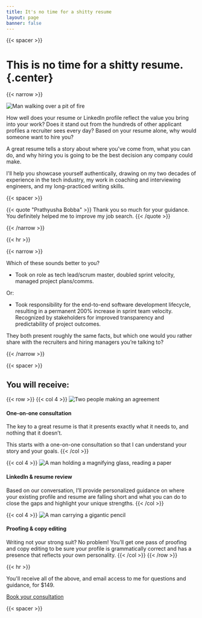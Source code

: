 ```yaml
---
title: It's no time for a shitty resume
layout: page
banner: false
---
```


{{< spacer >}}


# This is no time for a shitty resume. {.center}

{{< narrow >}}

![Man walking over a pit of fire](/images/man-over-fire.jpg ) 

How well does your resume or LinkedIn profile reflect the value you bring into
your work? Does it stand out from the hundreds of other applicant profiles a
recruiter sees every day? Based on your resume alone, why would someone want to
hire you?

A great resume tells a story about where you've come from, what you can do, and
why hiring you is going to be the best decision any company could make.

I'll help you showcase yourself authentically, drawing on my two decades of
experience in the tech industry, my work in coaching and interviewing engineers,
and my long-practiced writing skills.

{{< spacer >}}

{{< quote "Prathyusha Bobba" >}}
Thank you so much for your guidance. You definitely helped me to improve my job search.
{{< /quote >}}

{{< /narrow >}}


{{< hr >}}

{{< narrow >}}

Which of these sounds better to you?

* Took on role as tech lead/scrum master, doubled sprint velocity, managed
  project plans/comms.

Or:

* Took responsibility for the end-to-end software development lifecycle,
  resulting in a permanent 200% increase in sprint team velocity. Recognized by
  stakeholders for improved transparency and predictability of project outcomes.

They both present roughly the same facts, but which one would you rather share
with the recruiters and hiring managers you’re talking to?

{{< /narrow >}}

{{< spacer >}}

## You will receive:

{{< row >}}
{{< col 4 >}}
![Two people making an agreement](/images/people-agreeing.jpg) 

#### One-on-one consultation

The key to a great resume is that it presents exactly what it needs to, and
nothing that it doesn’t.

This starts with a one-on-one consultation so that I can understand your story
and your goals.
{{< /col >}}

{{< col 4 >}}
![A man holding a magnifying glass, reading a paper](/images/man-with-magnifying-glass.jpg) 

#### LinkedIn & resume review

Based on our conversation, I’ll provide personalized guidance on where your
existing profile and resume are falling short and what you can do to close the
gaps and highlight your unique strengths.
{{< /col >}}

{{< col 4 >}}
![A man carrying a gigantic pencil](/images/man-with-pencil.jpg) 

#### Proofing & copy editing

Writing not your strong suit? No problem! You’ll get one pass of proofing and
copy editing to be sure your profile is grammatically correct and has a presence
that reflects your own personality.
{{< /col >}}
{{< /row >}}

{{< hr >}}

You'll receive all of the above, and email access to me for questions and
guidance, for $149.

<link href="https://assets.calendly.com/assets/external/widget.css" rel="stylesheet">
<script src="https://assets.calendly.com/assets/external/widget.js" type="text/javascript" async></script>
<div>
    <a href="" class="button-medium" onclick="Calendly.initPopupWidget({url: 'https://calendly.com/aaron-bieber/resume-consultation'});return false;">Book your consultation</a>
</div>

{{< spacer >}}
